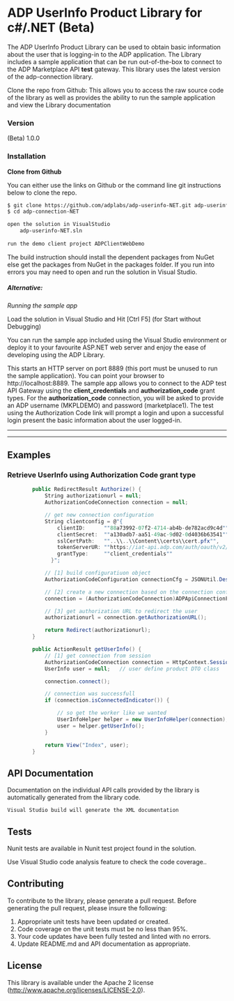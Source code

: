 # ADP UserInfo Product Library for c#/.NET (Beta)

The ADP UserInfo Product Library can be used to obtain basic information about the user that is logging-in to the ADP application. The Library includes a sample application that can be run out-of-the-box to connect to the ADP Marketplace API **test** gateway. This library uses the latest version of the adp-connection library.

Clone the repo from Github: This allows you to access the raw source code of the library as well as provides the ability to run the sample application and view the Library documentation


### Version
(Beta) 1.0.0

### Installation

**Clone from Github**

You can either use the links on Github or the command line git instructions below to clone the repo.

```sh
$ git clone https://github.com/adplabs/adp-userinfo-NET.git adp-userinfo-NET
$ cd adp-connection-NET

open the solution in VisualStudio
    adp-userinfo-NET.sln
    
run the demo client project ADPClientWebDemo

```

The build instruction should install the dependent packages from NuGet else get the packages from NuGet in the packages folder. If you run into errors you may need to open and run the solution in Visual Studio.

##### Alternative: 
*Running the sample app*

Load the solution in Visual Studio and Hit [Ctrl F5] (for Start without Debugging)

You can run the sample app included using the Visual Studio environment or deploy it to your favourite ASP.NET web server and enjoy the ease of developing using the ADP Library.

This starts an HTTP server on port 8889 (this port must be unused to run the sample application). You can point your browser to http://localhost:8889. The sample app allows you to connect to the ADP test API Gateway using the **client_credentials** and **authorization_code** grant types. For the **authorization_code** connection, you will be asked to provide an ADP username (MKPLDEMO) and password (marketplace1). The test using the Authorization Code link will prompt a login and upon a successful login present the basic information about the user logged-in.

***

***

## Examples

### Retrieve UserInfo using Authorization Code grant type

```c#
        public RedirectResult Authorize() {
            String authorizationurl = null;
            AuthorizationCodeConnection connection = null;

            // get new connection configuration
            String clientconfig = @"{
                clientID:      ""88a73992-07f2-4714-ab4b-de782acd9c4d"",
                clientSecret:  ""a130adb7-aa51-49ac-9d02-0d4036b63541"",
                sslCertPath:   ""..\\..\\Content\\certs\\cert.pfx"",
                tokenServerUR: ""https://iat-api.adp.com/auth/oauth/v2/token"",
                grantType:     ""client_credentials""
              }";

            // [1] build configuratiuon object
            AuthorizationCodeConfiguration connectionCfg = JSONUtil.Deserialize<AuthorizationCodeConfiguration>(clientconfig);

            // [2] create a new connection based on the connection configuration object provided
            connection = (AuthorizationCodeConnection)ADPApiConnectionFactory.createConnection(connectionCfg);

            // [3] get authorization URL to redirect the user
            authorizationurl = connection.getAuthorizationURL();

            return Redirect(authorizationurl);
        }

        public ActionResult getUserInfo() {
            // [1] get connection from session
            AuthorizationCodeConnection connection = HttpContext.Session["AuthorizationCodeConnection"] as AuthorizationCodeConnection;
            UserInfo user = null;   // user define product DTO class 

            connection.connect();

            // connection was successfull 
            if (connection.isConnectedIndicator()) {

                // so get the worker like we wanted
                UserInfoHelper helper = new UserInfoHelper(connection);
                user = helper.getUserInfo();
            }

            return View("Index", user);
        }
```

## API Documentation ##

Documentation on the individual API calls provided by the library is automatically generated from the library code. 

```
Visual Studio build will generate the XML documentation
```

## Tests ##

Nunit tests are available in Nunit test project found in the solution.


Use Visual Studio code analysis feature to check the code coverage..

 
 
## Contributing ##

To contribute to the library, please generate a pull request. Before generating the pull request, please insure the following:

1. Appropriate unit tests have been updated or created.
2. Code coverage on the unit tests must be no less than 95%.
3. Your code updates have been fully tested and linted with no errors.
4. Update README.md and API documentation as appropriate.
 
## License ##

This library is available under the Apache 2 license (http://www.apache.org/licenses/LICENSE-2.0).

